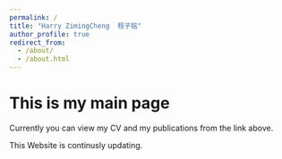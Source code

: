 ```yaml
---
permalink: /
title: "Harry ZimingCheng  程子铭"
author_profile: true
redirect_from: 
  - /about/
  - /about.html
---
```


This is my main page
======
Currently you can view my CV and my publications from the link above. 

This Website is continusly updating.
